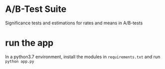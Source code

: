# A/B-Test Suite

Significance tests and estimations for rates and means in A/B-tests

# run the app
In a python3.7 environment, install the modules in `requirements.txt` and run `python app.py`